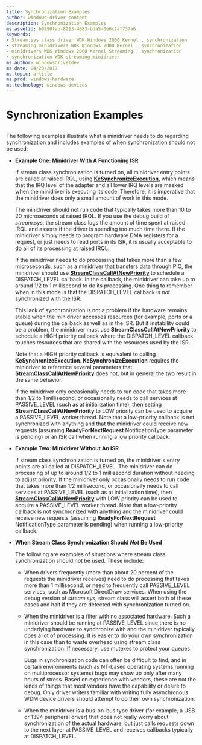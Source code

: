 ```yaml
---
title: Synchronization Examples
author: windows-driver-content
description: Synchronization Examples
ms.assetid: b9290fab-8213-4083-bda5-0e6c2af737a6
keywords:
- Stream.sys class driver WDK Windows 2000 Kernel , synchronization
- streaming minidrivers WDK Windows 2000 Kernel , synchronization
- minidrivers WDK Windows 2000 Kernel Streaming , synchronization
- synchronization WDK streaming minidriver
ms.author: windowsdriverdev
ms.date: 04/20/2017
ms.topic: article
ms.prod: windows-hardware
ms.technology: windows-devices
---
```


# Synchronization Examples


## <a href="" id="ddk-synchronization-examples-ksg"></a>


The following examples illustrate what a minidriver needs to do regarding synchronization and includes examples of when synchronization should not be used:

-   **Example One: Minidriver With A Functioning ISR**

    If stream class synchronization is turned on, all minidriver entry points are called at raised IRQL, using [**KeSynchronizeExecution**](https://msdn.microsoft.com/library/windows/hardware/ff553302), which means that the IRQ level of the adapter and all lower IRQ levels are masked when the minidriver is executing its code. Therefore, it is imperative that the minidriver does only a small amount of work in this mode.

    The minidriver should not run code that typically takes more than 10 to 20 microseconds at raised IRQL. If you use the debug build of *stream.sys*, the stream class logs the amount of time spent at raised IRQL and asserts if the driver is spending too much time there. If the minidriver simply needs to program hardware DMA registers for a request, or just needs to read ports in its ISR, it is usually acceptable to do all of its processing at raised IRQL.

    If the minidriver needs to do processing that takes more than a few microseconds, such as a minidriver that transfers data through PIO, the minidriver should use [**StreamClassCallAtNewPriority**](https://msdn.microsoft.com/library/windows/hardware/ff568230) to schedule a DISPATCH\_LEVEL callback. In the callback, the minidriver can take up to around 1/2 to 1 millisecond to do its processing. One thing to remember when in this mode is that the DISPATCH\_LEVEL callback is *not* synchronized with the ISR.

    This lack of synchronization is not a problem if the hardware remains stable when the minidriver accesses resources (for example, ports or a queue) during the callback as well as in the ISR. But if instability could be a problem, the minidriver must use **StreamClassCallAtNewPriority** to schedule a HIGH priority callback where the DISPATCH\_LEVEL callback touches resources that are shared with the resources used by the ISR.

    Note that a HIGH priority callback is equivalent to calling **KeSynchronizeExecution**. **KeSynchronizeExecution** requires the minidriver to reference several parameters that [**StreamClassCallAtNewPriority**](https://msdn.microsoft.com/library/windows/hardware/ff568230) does not, but in general the two result in the same behavior.

    If the minidriver only occasionally needs to run code that takes more than 1/2 to 1 millisecond, or occasionally needs to call services at PASSIVE\_LEVEL (such as at initialization time), then setting **StreamClassCallAtNewPriority** to LOW priority can be used to acquire a PASSIVE\_LEVEL worker thread. Note that a low-priority callback is not synchronized with anything and that the minidriver could receive new requests (assuming **ReadyForNextRequest** NotificationType parameter is pending) or an ISR call when running a low priority callback.

-   **Example Two: Minidriver Without An ISR**

    If stream class synchronization is turned on, the minidriver's entry points are all called at DISPATCH\_LEVEL. The minidriver can do processing of up to around 1/2 to 1 millisecond duration without needing to adjust priority. If the minidriver only occasionally needs to run code that takes more than 1/2 millisecond, or occasionally needs to call services at PASSIVE\_LEVEL (such as at initialization time), then [**StreamClassCallAtNewPriority**](https://msdn.microsoft.com/library/windows/hardware/ff568230) with LOW priority can be used to acquire a PASSIVE\_LEVEL worker thread. Note that a low-priority callback is not synchronized with anything and the minidriver could receive new requests (assuming **ReadyForNextRequest** NotificationType parameter is pending) when running a low-priority callback.

-   **When Stream Class Synchronization Should** ***Not*** **Be Used**

    The following are examples of situations where stream class synchronization should not be used. These include:

    -   When drivers frequently (more than about 20 percent of the requests the minidriver receives) need to do processing that takes more than 1 millisecond, or need to frequently call PASSIVE\_LEVEL services, such as Microsoft DirectDraw services. When using the debug version of *stream.sys*, stream class will assert both of these cases and halt if they are detected with synchronization turned on.
    -   When the minidriver is a filter with no associated hardware. Such a minidriver should be running at PASSIVE\_LEVEL since there is no underlying hardware to synchronize with and the minidriver typically does a lot of processing. It is easier to do your own synchronization in this case than to waste overhead using stream class synchronization. If necessary, use mutexes to protect your queues.

        Bugs in synchronization code can often be difficult to find, and in certain environments (such as NT-based operating systems running on multiprocessor systems) bugs may show up only after many hours of stress. Based on experience with vendors, these are not the kinds of things that most vendors have the capability or desire to debug. Only driver writers familiar with writing fully asynchronous WDM device drivers should attempt to do their own synchronization.

    -   When the minidriver is a bus-on-bus type driver (for example, a USB or 1394 peripheral driver) that does not really worry about synchronization of the actual hardware, but just calls requests down to the next layer at PASSIVE\_LEVEL and receives callbacks typically at DISPATCH\_LEVEL.

 

 




